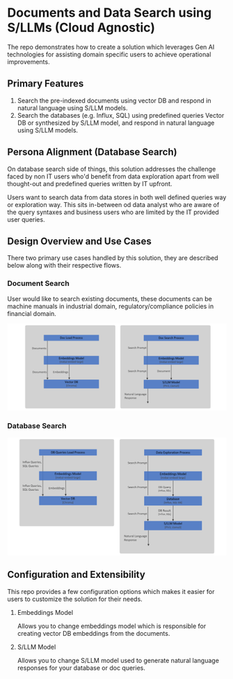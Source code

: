 # Documents and Data Search using S/LLMs (Cloud Agnostic)

The repo demonstrates how to create a solution which leverages Gen AI technologies for assisting domain specific users to achieve operational improvements.

## Primary Features

1. Search the pre-indexed documents using vector DB and respond in natural language using S/LLM models.
2. Search the databases (e.g. Influx, SQL) using predefined queries Vector DB or synthesized by S/LLM model, and respond in natural language using S/LLM models.

## Persona Alignment (Database Search)

On database search side of things, this solution addresses the challenge faced by non IT users who'd benefit from data exploration apart from well thought-out and predefined queries written by IT upfront.

Users want to search data from data stores in both well defined queries way or exploration way. This sits in-between od data analyst who are aware of the query syntaxes and business users who are limited by the IT provided user queries.

## Design Overview and Use Cases

There two primary use cases handled by this solution, they are described below along with their respective flows.

### Document Search

User would like to search existing documents, these documents can be machine manuals in industrial domain, regulatory/compliance policies in financial domain.

![Document Search Process](docs/images/rag-doc-process.png?raw=true "Document Search Process")

### Database Search

![Database Search Process](docs/images/rag-db-process.png?raw=true "Database Search Process")

## Configuration and Extensibility

This repo provides a few configuration options which makes it easier for users to customize the solution for their needs.

1. Embeddings Model

   Allows you to change embeddings model which is responsible for creating vector DB embeddings from the documents.
2. S/LLM Model

   Allows you to change S/LLM model used to generate natural language responses for your database or doc queries.
